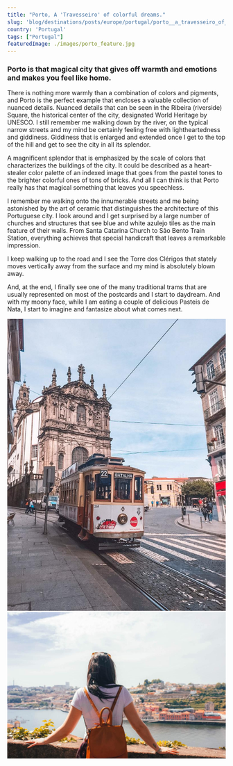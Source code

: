 ```yaml
---
title: "Porto, A 'Travesseiro' of colorful dreams."
slug: 'blog/destinations/posts/europe/portugal/porto__a_travesseiro_of_colorful_dreams/'
country: 'Portugal'
tags: ["Portugal"]
featuredImage: ./images/porto_feature.jpg
---
```


<div class='post-text'>

### Porto is that magical city that gives off warmth and emotions and makes you feel like home.

There is nothing more warmly than a combination of colors and pigments, and Porto is the perfect example that encloses a valuable collection of nuanced details. Nuanced details that can be seen in the Ribeira (riverside) Square, the historical center of the city, designated World Heritage by UNESCO. I still remember me walking down by the river, on the typical narrow streets and my mind be certainly feeling free with lightheartedness and giddiness. Giddiness that is enlarged and extended once I get to the top of the hill and get to see the city in all its splendor.

A magnificent splendor that is emphasized by the scale of colors that characterizes the buildings of the city. It could be described as a heart-stealer color palette of an indexed image that goes from the pastel tones to the brighter colorful ones of tons of bricks. And all I can think is that Porto really has that magical something that leaves you speechless.

I remember me walking onto the innumerable streets and me being astonished by the art of ceramic that distinguishes the architecture of this Portuguese city. I look around and I get surprised by a large number of churches and structures that see blue and white azulejo tiles as the main feature of their walls. From Santa Catarina Church to São Bento Train Station, everything achieves that special handicraft that leaves a remarkable impression.

I keep walking up to the road and I see the Torre dos Clérigos that stately moves vertically away from the surface and my mind is absolutely blown away.

And, at the end, I finally see one of the many traditional trams that are usually represented on most of the postcards and I start to daydream. And with my moony face, while I am eating a couple of delicious Pasteis de Nata, I start to imagine and fantasize about what comes next.

</div>

<div class='post-images'>

![Image](./images/porto_01.jpg)
![Image](./images/porto_03.jpg)

</div>